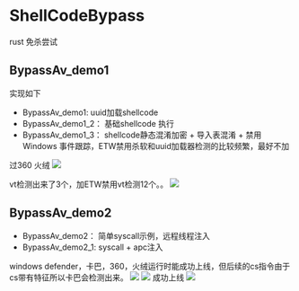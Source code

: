 # ShellCodeBypass
rust 免杀尝试

## BypassAv_demo1
实现如下
- BypassAv_demo1:
  uuid加载shellcode
- BypassAv_demo1_2：
  基础shellcode 执行
- BypassAv_demo1_3：
  shellcode静态混淆加密 + 导入表混淆 + 禁用 Windows 事件跟踪，ETW禁用杀软和uuid加载器检测的比较频繁，最好不加

过360 火绒
![](https://github.com/haoami/BypassAvStudy/blob/a86bc31ebeb671d32464f5955f2ab0b607e0e3eb/png/1.png)

vt检测出来了3个，加ETW禁用vt检测12个。。
![](https://github.com/haoami/BypassAvStudy/blob/a86bc31ebeb671d32464f5955f2ab0b607e0e3eb/png/2.png)

## BypassAv_demo2

- BypassAv_demo2：
  简单syscall示例，远程线程注入 
- BypassAv_demo2_1:
  syscall + apc注入
  
 windows defender，卡巴，360，火绒运行时能成功上线，但后续的cs指令由于cs带有特征所以卡巴会检测出来。
![](http://39.107.239.30:3000/uploads/0173f9c0-8737-4ac0-bb07-d3c8c9becacf.png)
![](http://39.107.239.30:3000/uploads/d55bffc8-a68a-436e-b3a0-f7d23cecdab5.png)
成功上线
![](http://39.107.239.30:3000/uploads/f853a30b-eeae-47d3-9d54-8adb3ccaf62b.png)
